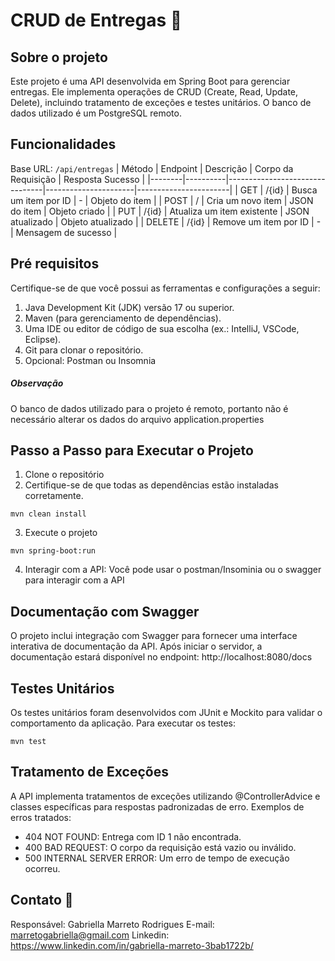 # CRUD de Entregas 🚛
## Sobre o projeto
Este projeto é uma API desenvolvida em Spring Boot para gerenciar entregas. Ele implementa operações de CRUD (Create, Read, Update, Delete), incluindo tratamento de exceções e testes unitários. O banco de dados utilizado é um PostgreSQL remoto.

## Funcionalidades
Base URL: ```/api/entregas```
| Método | Endpoint | Descrição                      | Corpo da Requisição  | Resposta Sucesso      |
|--------|----------|--------------------------------|----------------------|-----------------------|
| GET    | /{id}    | Busca um item por ID           | -                    | Objeto do item        |
| POST   | /        | Cria um novo item              | JSON do item         | Objeto criado         |
| PUT    | /{id}    | Atualiza um item existente     | JSON atualizado      | Objeto atualizado     |
| DELETE | /{id}    | Remove um item por ID          | -                    | Mensagem de sucesso   |

## Pré requisitos
Certifique-se de que você possui as ferramentas e configurações a seguir:
1. Java Development Kit (JDK) versão 17 ou superior.
2. Maven (para gerenciamento de dependências).
3. Uma IDE ou editor de código de sua escolha (ex.: IntelliJ, VSCode, Eclipse).
4. Git para clonar o repositório.
5. Opcional: Postman ou Insomnia

##### Observação
O banco de dados utilizado para o projeto é remoto, portanto não é necessário alterar os dados do arquivo application.properties

## Passo a Passo para Executar o Projeto
1. Clone o repositório 
2. Certifique-se de que todas as dependências estão instaladas corretamente.
``` 
mvn clean install
```
3. Execute o projeto
``` 
mvn spring-boot:run
```
4. Interagir com a API: Você pode usar o postman/Insominia ou o swagger para interagir com a API

## Documentação com Swagger
O projeto inclui integração com Swagger para fornecer uma interface interativa de documentação da API.
Após iniciar o servidor, a documentação estará disponível no endpoint:
http://localhost:8080/docs

## Testes Unitários 
Os testes unitários foram desenvolvidos com JUnit e Mockito para validar o comportamento da aplicação.
Para executar os testes:
```
mvn test
```

## Tratamento de Exceções
A API implementa tratamentos de exceções utilizando @ControllerAdvice e classes específicas para respostas padronizadas de erro. Exemplos de erros tratados:
- 404 NOT FOUND: Entrega com ID 1 não encontrada.
- 400 BAD REQUEST: O corpo da requisição está vazio ou inválido.
- 500 INTERNAL SERVER ERROR: Um erro de tempo de execução ocorreu.

## Contato 🚀
Responsável: Gabriella Marreto Rodrigues
E-mail: marretogabriella@gmail.com
Linkedin: https://www.linkedin.com/in/gabriella-marreto-3bab1722b/

